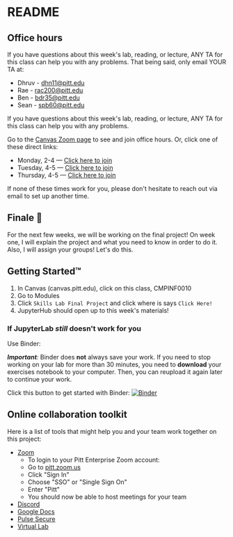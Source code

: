 # README

## Office hours

If you have questions about this week's lab, reading, or lecture, ANY TA for this class can help you with any problems. That being said, only email YOUR TA at:

* Dhruv - dhn11@pitt.edu
* Rae - rac200@pitt.edu
* Ben - bdr35@pitt.edu
* Sean - spb60@pitt.edu

If you have questions about this week's lab, reading, or lecture, ANY TA for this class can help you with any problems.

Go to the [Canvas Zoom page](https://canvas.pitt.edu/courses/17074/external_tools/322) to see and join office hours. Or, click one of these direct links:
* Monday, 2-4 — [Click here to join](https://pitt.zoom.us/j/971-420-020)
* Tuesday, 4-5 — [Click here to join](https://pitt.zoom.us/j/592-906-507)
* Thursday, 4-5 — [Click here to join](https://pitt.zoom.us/j/592-906-507)


If none of these times work for you, please don't hesitate to reach out via email to set up another time.

## Finale 🏁

For the next few weeks, we will be working on the final project! On week one, I will explain the project and what you need to know in order to do it. Also, I will assign your groups! Let's do this.


## Getting Started™

1. In Canvas (canvas.pitt.edu), click on this class, CMPINF0010
2. Go to Modules
5. Click `Skills Lab Final Project` and click where is says `Click Here!`
6. JupyterHub should open up to this week's materials!


### If JupyterLab _still_ doesn't work for you

Use Binder:

_**Important**:_ Binder does **not** always save your work. If you need to stop working on your lab for more than 30 minutes, you need to **download** your exercises notebook to your computer. Then, you can reupload it again later to continue your work.

Click this button to get started with Binder:
[![Binder](https://mybinder.org/badge_logo.svg)](https://mybinder.org/v2/gh/pitt-sci-cmpinf0010/final-project/master?urlpath=lab)


## Online collaboration toolkit

Here is a list of tools that might help you and your team work together on this project:

* [Zoom](https://pitt.zoom.us)
    * To login to your Pitt Enterprise Zoom account:
    * Go to [pitt.zoom.us](https://pitt.zoom.us)
    * Click "Sign In"
    * Choose "SSO" or "Single Sign On"
    * Enter "Pitt"
    * You should now be able to host meetings for your team
* [Discord](https://discordapp.com)
* [Google Docs](https://drive.google.com)
* [Pulse Secure](https://www.technology.pitt.edu/software/pulse-client-installers)
* [Virtual Lab](https://www.technology.pitt.edu/services/virtual-lab)
